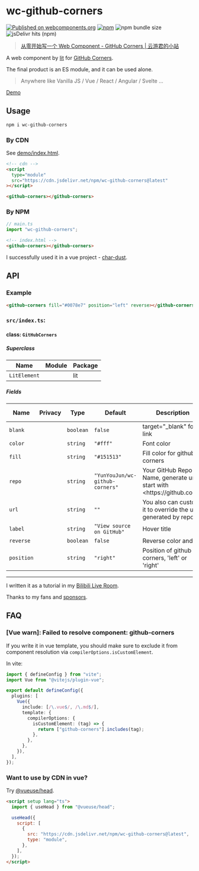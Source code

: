 # wc-github-corners

[![Published on webcomponents.org](https://img.shields.io/badge/webcomponents.org-published-blue.svg)](https://www.webcomponents.org/element/wc-github-corners)
[![npm](https://img.shields.io/npm/v/wc-github-corners)](https://www.npmjs.com/package/wc-github-corners)
![npm bundle size](https://img.shields.io/bundlephobia/minzip/wc-github-corners)
![jsDelivr hits (npm)](https://img.shields.io/jsdelivr/npm/hy/wc-github-corners)

> [从零开始写一个 Web Component - GitHub Corners | 云游君的小站](https://www.yunyoujun.cn/posts/how-to-write-a-web-component/)

A web component by [lit](https://github.com/lit/lit) for [GitHub Corners](https://github.com/tholman/github-corners).

The final product is an ES module, and it can be used alone.

> Anywhere like Vanilla JS / Vue / React / Angular / Svelte ...

[Demo](https://www.yunyoujun.cn/wc-github-corners/)

<!--
```html
<custom-element-demo>
  <template>
    <script
      type="module"
      src="https://cdn.jsdelivr.net/npm/wc-github-corners@latest"
    ></script>
    <link rel="import" href="github-corners.html" />
    <github-corners></github-corners>
  </template>
</custom-element-demo>
```
-->

## Usage

```bash
npm i wc-github-corners
```

### By CDN

See [demo/index.html](./demo/index.html).

```html
<!-- cdn -->
<script
  type="module"
  src="https://cdn.jsdelivr.net/npm/wc-github-corners@latest"
></script>

<github-corners></github-corners>
```

### By NPM

```ts
// main.ts
import "wc-github-corners";
```

```html
<!-- index.html -->
<github-corners></github-corners>
```

I successfully used it in a vue project - [char-dust](https://github.com/YunYouJun/char-dust).

## API

### Example

```html
<github-corners fill="#0078e7" position="left" reverse></github-corners>
```

<!-- wc-api:start -->
<!-- prettier-ignore-start -->
<!-- markdownlint-disable -->
### `src/index.ts`:

#### class: `GitHubCorners`

##### Superclass

| Name         | Module | Package |
| ------------ | ------ | ------- |
| `LitElement` |        | lit     |

##### Fields

| Name       | Privacy | Type      | Default                         | Description                                                            | Inherited From |
| ---------- | ------- | --------- | ------------------------------- | ---------------------------------------------------------------------- | -------------- |
| `blank`    |         | `boolean` | `false`                         | target="\_blank" for link                                              |                |
| `color`    |         | `string`  | `"#fff"`                        | Font color                                                             |                |
| `fill`     |         | `string`  | `"#151513"`                     | Fill color for github corners                                          |                |
| `repo`     |         | `string`  | `"YunYouJun/wc-github-corners"` | Your GitHub Repo Name, generate url start with \<https\://github.com>. |                |
| `url`      |         | `string`  | `""`                            | You also can custom it to override the url generated by repo.          |                |
| `label`    |         | `string`  | `"View source on GitHub"`       | Hover title                                                            |                |
| `reverse`  |         | `boolean` | `false`                         | Reverse color and fill                                                 |                |
| `position` |         | `string`  | `"right"`                       | Position of github corners, 'left' or 'right'                          |                |

<hr/>

<!-- markdownlint-restore -->
<!-- prettier-ignore-end -->
<!-- wc-api:end -->

I written it as a tutorial in my [Bilibili Live Room](https://live.bilibili.com/822719).

Thanks to my fans and [sponsors](https://sponsors.yunyoujun.cn/).

## FAQ

### [Vue warn]: Failed to resolve component: github-corners

If you write it in vue template, you should make sure to exclude it from component resolution via `compilerOptions.isCustomElement`.

In vite:

```ts
import { defineConfig } from "vite";
import Vue from "@vitejs/plugin-vue";

export default defineConfig({
  plugins: [
    Vue({
      include: [/\.vue$/, /\.md$/],
      template: {
        compilerOptions: {
          isCustomElement: (tag) => {
            return ["github-corners"].includes(tag);
          },
        },
      },
    }),
  ],
});
```

### Want to use by CDN in vue?

Try [@vueuse/head](https://github.com/vueuse/head).

```html
<script setup lang="ts">
  import { useHead } from "@vueuse/head";

  useHead({
    script: [
      {
        src: "https://cdn.jsdelivr.net/npm/wc-github-corners@latest",
        type: "module",
      },
    ],
  });
</script>
```
